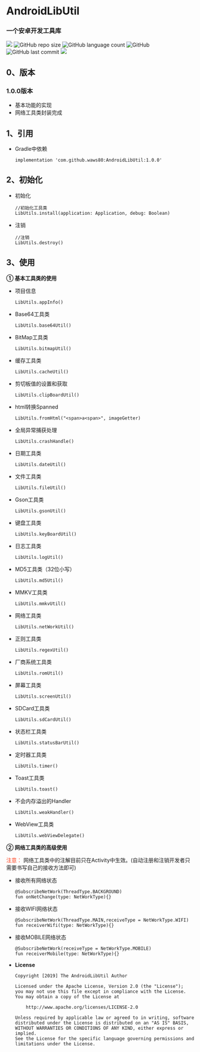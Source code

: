 # AndroidLibUtil

### **一个安卓开发工具库**

[![](https://jitpack.io/v/waws80/AndroidLibUtil.svg)](https://jitpack.io/#waws80/AndroidLibUtil)
![GitHub repo size](https://img.shields.io/github/repo-size/waws80/AndroidLibUtil.svg)
![GitHub language count](https://img.shields.io/github/languages/count/waws80/AndroidLibUtil.svg)
![GitHub](https://img.shields.io/github/license/waws80/AndroidLibUtil.svg)
![GitHub last commit](https://img.shields.io/github/last-commit/waws80/AndroidLibUtil.svg)
[![](https://img.shields.io/badge/Android-Util-blue.svg)]()

## **0、版本**

### **1.0.0版本**
* 基本功能的实现
* 网络工具类封装完成

## **1、引用**
* Gradle中依赖

    ```
    implementation 'com.github.waws80:AndroidLibUtil:1.0.0'
    ```
    

## **2、初始化**
* 初始化
    
    ```
    //初始化工具类
    LibUtils.install(application: Application, debug: Boolean)
    ```
* 注销

    ```
    //注销
    LibUtils.destroy()
    ```
## **3、使用**

**① 基本工具类的使用**

* 项目信息
    ```
    LibUtils.appInfo()
    ```
* Base64工具类
    ```
    LibUtils.base64Util()
    ```
* BitMap工具类
    ```
    LibUtils.bitmapUtil()
    ```
* 缓存工具类
    ```
    LibUtils.cacheUtil()
    ```
* 剪切板值的设置和获取
    ```
    LibUtils.clipBoardUtil()
    ```
* html转换Spanned
    ```
    LibUtils.fromHtml("<span>a<span>", imageGetter)
    ```
* 全局异常捕获处理
    ```
    LibUtils.crashHandle()
    ```
* 日期工具类
    ```
    LibUtils.dateUtil()
    ```
* 文件工具类
    ```
    LibUtils.fileUtil()
    ```
* Gson工具类
    ```
    LibUtils.gsonUtil()
    ```
* 键盘工具类
    ```
    LibUtils.keyBoardUtil()
    ```
* 日志工具类
    ```
    LibUtils.logUtil()
    ```
* MD5工具类（32位小写）
    ```
    LibUtils.md5Util()
    ```
* MMKV工具类
    ```
    LibUtils.mmkvUtil()
    ```
* 网络工具类
    ```
    LibUtils.netWorkUtil()
    ```
* 正则工具类
    ```
    LibUtils.regexUtil()
    ```
* 厂商系统工具类
    ```
    LibUtils.romUtil()
    ```
* 屏幕工具类
    ```
    LibUtils.screenUtil()
    ```
* SDCard工具类
    ```
    LibUtils.sdCardUtil()
    ```
* 状态栏工具类
    ```
    LibUtils.statusBarUtil()
    ```
* 定时器工具类
    ```
    LibUtils.timer()
    ```
* Toast工具类
    ```
    LibUtils.toast()
    ```
* 不会内存溢出的Handler
    ```
    LibUtils.weakHandler()
    ```
* WebView工具类
    ```
    LibUtils.webViewDelegate()
    ```
**② 网络工具类的高级使用**

<font color='#FF4321'>注意：</font> 网络工具类中的注解目前只在Activity中生效。(自动注册和注销开发者只需要书写自己的接收方法即可)

* 接收所有网络状态
    ```
    @SubscribeNetWork(ThreadType.BACKGROUND)
    fun onNetChange(type: NetWorkType){}
    ```
* 接收WIFI网络状态
    ```
    @SubscribeNetWork(ThreadType.MAIN,receiveType = NetWorkType.WIFI)
    fun receiverWifi(type: NetWorkType){}
    ```
* 接收MOBILE网络状态
    ```
    @SubscribeNetWork(receiveType = NetWorkType.MOBILE)
    fun receiverMobile(type: NetWorkType){}
    ```
* **License**
    ```
    Copyright [2019] The AndroidLibUtil Author

    Licensed under the Apache License, Version 2.0 (the "License");
    you may not use this file except in compliance with the License.
    You may obtain a copy of the License at

        http://www.apache.org/licenses/LICENSE-2.0

    Unless required by applicable law or agreed to in writing, software
    distributed under the License is distributed on an "AS IS" BASIS,
    WITHOUT WARRANTIES OR CONDITIONS OF ANY KIND, either express or implied.
    See the License for the specific language governing permissions and
    limitations under the License.
    ```
    